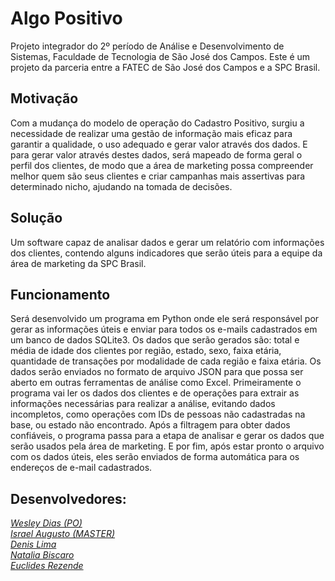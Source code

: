 # Algo Positivo
Projeto integrador do 2º período de Análise e Desenvolvimento de Sistemas, Faculdade de Tecnologia de São José dos Campos.
Este é um projeto da parceria entre a FATEC de São José dos Campos e a SPC Brasil.

## Motivação
Com a mudança do modelo de operação do Cadastro Positivo, surgiu a necessidade de
realizar uma gestão de informação mais eficaz para garantir a qualidade, o uso adequado e
gerar valor através dos dados. E para gerar valor através destes dados, será mapeado de
forma geral o perfil dos clientes, de modo que a área de marketing possa compreender
melhor quem são seus clientes e criar campanhas mais assertivas para determinado nicho,
ajudando na tomada de decisões.

## Solução 
Um software capaz de analisar dados e gerar um relatório com informações dos clientes,
contendo alguns indicadores que serão úteis para a equipe da área de marketing da SPC
Brasil.

## Funcionamento 
Será desenvolvido um programa em Python onde ele será responsável por gerar as
informações úteis e enviar para todos os e-mails cadastrados em um banco de dados
SQLite3.
Os dados que serão gerados são: total e média de idade dos clientes por região, estado,
sexo, faixa etária, quantidade de transações por modalidade de cada região e faixa etária. Os
dados serão enviados no formato de arquivo JSON para que possa ser aberto em outras
ferramentas de análise como Excel.
Primeiramente o programa vai ler os dados dos clientes e de operações para extrair as
informações necessárias para realizar a análise, evitando dados incompletos, como
operações com IDs de pessoas não cadastradas na base, ou estado não encontrado.
Após a filtragem para obter dados confiáveis, o programa passa para a etapa de analisar e
gerar os dados que serão usados pela área de marketing.
E por fim, após estar pronto o arquivo com os dados úteis, eles serão enviados de forma
automática para os endereços de e-mail cadastrados.

## Desenvolvedores:  
[*Wesley Dias (PO)*](https://github.com/WeDias)  
[*Israel Augusto (MASTER)*](https://github.com/IsraelAugusto0110)   
[*Denis Lima*](https://github.com/Denis-Lima)  
[*Natalia Biscaro*](https://github.com/NataliaBiscaro)   
[*Euclides Rezende*](https://github.com/euclas)
